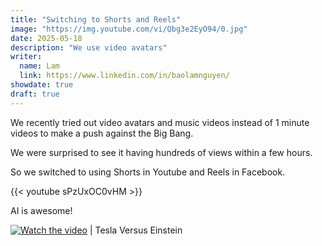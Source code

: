 ```yaml
---
title: "Switching to Shorts and Reels"
image: "https://img.youtube.com/vi/Qbg3e2EyO94/0.jpg"
date: 2025-05-18
description: "We use video avatars"
writer:
  name: Lam
  link: https://www.linkedin.com/in/baolamnguyen/
showdate: true
draft: true
---
```



We recently tried out video avatars and music videos instead of 1 minute videos to make a push against the Big Bang. 

We were surprised to see it having hundreds of views within a few hours. 

So we switched to using Shorts in Youtube and Reels in Facebook. 

{{< youtube sPzUxOC0vHM >}}


AI is awesome!

[![Watch the video](https://img.youtube.com/vi/Qbg3e2EyO94/0.jpg)](https://youtu.be/Qbg3e2EyO94) | Tesla Versus Einstein

<!-- ![AI](https://img.youtube.com/vi/Qbg3e2EyO94/0.jpg) -->
